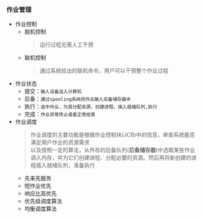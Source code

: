 ### 作业管理
+ 作业控制
  + 脱机控制
    > 运行过程无需人工干预
  + 联机控制
    > 通过系统给出的联机命令，用户可以干预整个作业过程
+ 作业状态
  + 提交：`输入设备送入计算机`
  + 后备：`通过spooling系统将作业输入后备储存器中`
  + 执行：`选中作业，为其分配资源，创建进程，插入就绪队列,执行`
  + 完成：`作业异常终止或者正常结束`
+ 作业调度
  > 作业调度的主要功能是根据作业控制块(JCB)中的信息，审查系统能否满足用户作业的资源需求<br>
    以及按照一定的算法，从外存的后备队列(**后备储存器**)中选取某些作业调入内存，并为它们创建进程、分配必要的资源。然后再将新创建的进程插入就绪队列，准备执行
  + 先来先服务
  + 短作业优先
  + 响应比高优先
  + 优先级调度算法
  + 均衡调度算法
